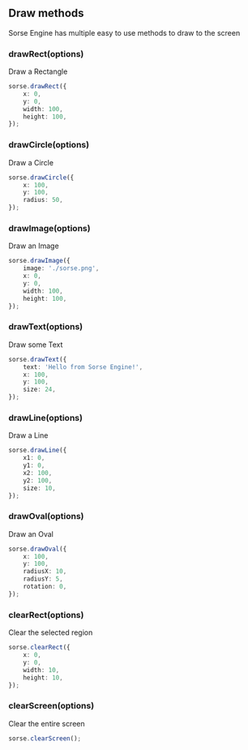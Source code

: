 ## Draw methods

Sorse Engine has multiple easy to use methods to draw to the screen

### drawRect(options)

Draw a Rectangle

```ts
sorse.drawRect({
	x: 0,
	y: 0,
	width: 100,
	height: 100,
});
```

### drawCircle(options)

Draw a Circle

```ts
sorse.drawCircle({
	x: 100,
	y: 100,
	radius: 50,
});
```

### drawImage(options)

Draw an Image

```ts
sorse.drawImage({
	image: './sorse.png',
	x: 0,
	y: 0,
	width: 100,
	height: 100,
});
```

### drawText(options)

Draw some Text

```ts
sorse.drawText({
	text: 'Hello from Sorse Engine!',
	x: 100,
	y: 100,
	size: 24,
});
```

### drawLine(options)

Draw a Line

```ts
sorse.drawLine({
	x1: 0,
	y1: 0,
	x2: 100,
	y2: 100,
	size: 10,
});
```

### drawOval(options)

Draw an Oval

```ts
sorse.drawOval({
	x: 100,
	y: 100,
	radiusX: 10,
	radiusY: 5,
	rotation: 0,
});
```

### clearRect(options)

Clear the selected region

```ts
sorse.clearRect({
	x: 0,
	y: 0,
	width: 10,
	height: 10,
});
```

### clearScreen(options)

Clear the entire screen

```ts
sorse.clearScreen();
```

